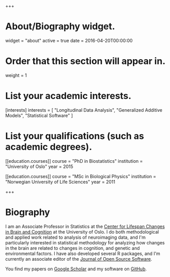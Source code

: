 +++
# About/Biography widget.
widget = "about"
active = true
date = 2016-04-20T00:00:00

# Order that this section will appear in.
weight = 1

# List your academic interests.
[interests]
  interests = [
    "Longitudinal Data Analysis",
    "Generalized Additive Models",
    "Statistical Software"
  ]

# List your qualifications (such as academic degrees).
[[education.courses]]
  course = "PhD in Biostatistics"
  institution = "University of Oslo"
  year = 2015

[[education.courses]]
  course = "MSc in Biological Physics"
  institution = "Norwegian University of Life Sciences"
  year = 2011


+++

# Biography

I am an Associate Professor in Statistics at the [Center for Lifespan Changes in Brain and Cognition](http://www.oslobrains.no) at the University of Oslo. I do both methodological and applied work related to analysis of neuroimaging data, and I'm particularly interested in statistical methodology for analyzing how changes in the brain are related to changes in cognition, and genetic and environmental factors. I have also developed several R packages, and I'm currently an associate editor of the [Journal of Open Source Software](https://joss.theoj.org/).

You find my papers on [Google Scholar](https://scholar.google.com/citations?user=neOqbw0AAAAJ&hl=no) and my software on [GitHub](https://github.com/osorensen/).
